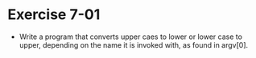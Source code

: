# Exercise 7-01

- Write a program that converts upper caes to lower or lower case to upper, depending on the name it is invoked with, as found in argv[0].
